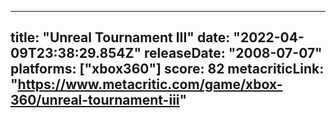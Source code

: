 
---
title: "Unreal Tournament III"
date: "2022-04-09T23:38:29.854Z"
releaseDate: "2008-07-07"
platforms: ["xbox360"]
score: 82
metacriticLink: "https://www.metacritic.com/game/xbox-360/unreal-tournament-iii"
---
